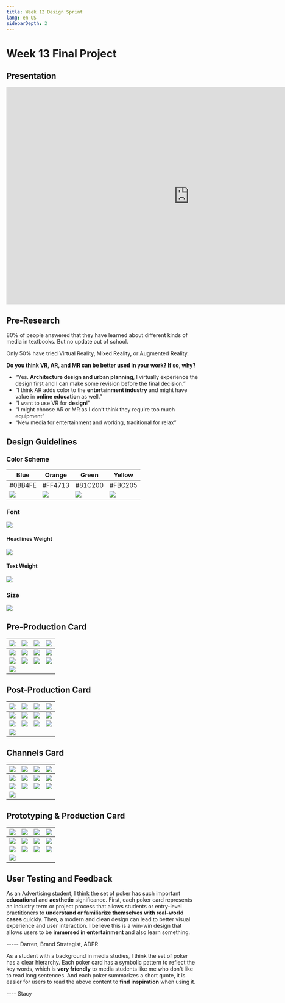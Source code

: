 ```yaml
---
title: Week 12 Design Sprint
lang: en-US
sidebarDepth: 2
---
```


# Week 13 Final Project



## Presentation

<iframe src="https://docs.google.com/presentation/d/e/2PACX-1vTH3ctSuxjNkcuMer3yOkZFavQT0Mr1To9zOv6Zqvy_cZiEHaXhwUSLBMv28X2FA2-i4_iLJ2bRoi3x/embed?start=false&loop=false&delayms=3000" frameborder="0" width="960" height="569" allowfullscreen="true" mozallowfullscreen="true" webkitallowfullscreen="true"></iframe>



## Pre-Research

80% of people answered that they have learned about different kinds of media in textbooks. But no update out of school. 

Only 50% have tried Virtual Reality, Mixed Reality, or Augmented Reality.

**Do you think VR, AR, and MR can be better used in your work? If so, why?** 

- “Yes. **Architecture design and urban planning**, I virtually experience the design first and I can make some revision before the final decision.”
- “I think AR adds color to the **entertainment industry** and might have value in **online education** as well.”
- “I want to use VR for **design**!”
- “I might choose AR or MR as I don’t think they require too much equipment”
- “New media for entertainment and working, traditional for relax”





## Design Guidelines 

### Color Scheme 

| Blue                                                         | Orange                                                       | Green                                                        | Yellow                                                       |
| ------------------------------------------------------------ | ------------------------------------------------------------ | ------------------------------------------------------------ | ------------------------------------------------------------ |
| #0BB4FE                                                      | #FF4713                                                      | #81C200                                                      | #FBC205                                                      |
| ![](https://raw.githubusercontent.com/irwinchyi/imgbed/master/img/20201130123233.png) | ![](https://raw.githubusercontent.com/irwinchyi/imgbed/master/img/20201130123331.png) | ![](https://raw.githubusercontent.com/irwinchyi/imgbed/master/img/20201130123504.png) | ![](https://raw.githubusercontent.com/irwinchyi/imgbed/master/img/20201130123630.png) |



### Font

![](https://raw.githubusercontent.com/irwinchyi/imgbed/master/img/20201130123837.png)

#### Headlines Weight

![](https://raw.githubusercontent.com/irwinchyi/imgbed/master/img/20201130123941.png)

 

#### Text Weight

![](https://raw.githubusercontent.com/irwinchyi/imgbed/master/img/20201130124034.png)



### Size

![](https://raw.githubusercontent.com/irwinchyi/imgbed/master/img/0saddwq.png)

## Pre-Production Card

| ![](https://raw.githubusercontent.com/irwinchyi/imgbed/master/img/d1_Pre_Script_Writing.png) | ![](https://raw.githubusercontent.com/irwinchyi/imgbed/master/img/d2_Pre_Interview.png) | ![](https://raw.githubusercontent.com/irwinchyi/imgbed/master/img/d3_Pre_Storyboard.png) | ![](https://raw.githubusercontent.com/irwinchyi/imgbed/master/img/d4_Pre_Casting.png) |
| ------------------------------------------------------------ | ------------------------------------------------------------ | ------------------------------------------------------------ | ------------------------------------------------------------ |
| ![](https://raw.githubusercontent.com/irwinchyi/imgbed/master/img/d5_Pre_Dafting.png) | ![](https://raw.githubusercontent.com/irwinchyi/imgbed/master/img/d6_Pre_Char_Design.png) | ![](https://raw.githubusercontent.com/irwinchyi/imgbed/master/img/d7_Pre_Financial.png) | ![](https://raw.githubusercontent.com/irwinchyi/imgbed/master/img/d8_Pre_Location.png) |
| ![](https://raw.githubusercontent.com/irwinchyi/imgbed/master/img/d9_Pre_Insurance.png) | ![](https://raw.githubusercontent.com/irwinchyi/imgbed/master/img/d10_Pre_Indexing.png) | ![](https://raw.githubusercontent.com/irwinchyi/imgbed/master/img/d11_Pre_Production.png) | ![](https://raw.githubusercontent.com/irwinchyi/imgbed/master/img/d12_Pre_Table_Read.png) |
| ![](https://raw.githubusercontent.com/irwinchyi/imgbed/master/img/d13_Channel_AI.png) |                                                              |                                                              |                                                              |



## Post-Production Card

| ![](https://raw.githubusercontent.com/irwinchyi/imgbed/master/img/h1_Post_Editing.png) | ![](https://raw.githubusercontent.com/irwinchyi/imgbed/master/img/h2_Post_VFX.png) | ![](https://raw.githubusercontent.com/irwinchyi/imgbed/master/img/h3_Post_sound.png) | ![](https://raw.githubusercontent.com/irwinchyi/imgbed/master/img/h4_Post_color.png) |
| ------------------------------------------------------------ | ------------------------------------------------------------ | ------------------------------------------------------------ | ------------------------------------------------------------ |
| ![](https://raw.githubusercontent.com/irwinchyi/imgbed/master/img/h5_Post_dis.png) | ![](https://raw.githubusercontent.com/irwinchyi/imgbed/master/img/h6_Post_ADPR.png) | ![](https://raw.githubusercontent.com/irwinchyi/imgbed/master/img/h7_Post_marketing.png) | ![](https://raw.githubusercontent.com/irwinchyi/imgbed/master/img/h8_Post_Review.png) |
| ![](https://raw.githubusercontent.com/irwinchyi/imgbed/master/img/h9_Post_screening.png) | ![](https://raw.githubusercontent.com/irwinchyi/imgbed/master/img/h10_Post_rating.png) | ![](https://raw.githubusercontent.com/irwinchyi/imgbed/master/img/h11_Post_Testing.png) | ![](https://raw.githubusercontent.com/irwinchyi/imgbed/master/img/h12_Post_Publish.png) |
| ![](https://raw.githubusercontent.com/irwinchyi/imgbed/master/img/h13_Channel_Space.png) |                                                              |                                                              |                                                              |



## Channels Card

| ![](https://raw.githubusercontent.com/irwinchyi/imgbed/master/img/s1_channel_website.png) | ![](https://raw.githubusercontent.com/irwinchyi/imgbed/master/img/s2_channel_video.png) | ![](https://raw.githubusercontent.com/irwinchyi/imgbed/master/img/s3_channel_movie.png) | ![](https://raw.githubusercontent.com/irwinchyi/imgbed/master/img/s4_channel_apps.png) |
| ------------------------------------------------------------ | ------------------------------------------------------------ | ------------------------------------------------------------ | ------------------------------------------------------------ |
| ![](https://raw.githubusercontent.com/irwinchyi/imgbed/master/img/s5_channel_traditional_print.png) | ![](https://raw.githubusercontent.com/irwinchyi/imgbed/master/img/s6_channel_small_print.png) | ![](https://raw.githubusercontent.com/irwinchyi/imgbed/master/img/s7_channel_outdoor_display.png) | ![](https://raw.githubusercontent.com/irwinchyi/imgbed/master/img/s8_channel_broadcasting.png) |
| ![](https://raw.githubusercontent.com/irwinchyi/imgbed/master/img/s9_channel_social_media.png) | ![](https://raw.githubusercontent.com/irwinchyi/imgbed/master/img/s10_channel_virtual_reality.png) | ![](https://raw.githubusercontent.com/irwinchyi/imgbed/master/img/s11j_channel_AR.png) | ![](https://raw.githubusercontent.com/irwinchyi/imgbed/master/img/s12q_channel_MR.png) |
| ![](https://raw.githubusercontent.com/irwinchyi/imgbed/master/img/s13k_channel_games.png) |                                                              |                                                              |                                                              |



## Prototyping & Production Card

| ![](https://raw.githubusercontent.com/irwinchyi/imgbed/master/img/c1_Prod_Assets.png) | ![](https://raw.githubusercontent.com/irwinchyi/imgbed/master/img/c2_Prod_Infras.png) | ![](https://raw.githubusercontent.com/irwinchyi/imgbed/master/img/c3_Prod_Filming.png) | ![](https://raw.githubusercontent.com/irwinchyi/imgbed/master/img/c4_Prod_3D_Modeling.png) |
| ------------------------------------------------------------ | ------------------------------------------------------------ | ------------------------------------------------------------ | ------------------------------------------------------------ |
| ![](https://raw.githubusercontent.com/irwinchyi/imgbed/master/img/c5_Prod_UE_UR.png) | ![](https://raw.githubusercontent.com/irwinchyi/imgbed/master/img/c6_Prod_Rigging.png) | ![](https://raw.githubusercontent.com/irwinchyi/imgbed/master/img/c7_Prod_Animation.png) | ![](https://raw.githubusercontent.com/irwinchyi/imgbed/master/img/c8_Prod_Drawing.png) |
| ![](https://raw.githubusercontent.com/irwinchyi/imgbed/master/img/c9_Prod_Motion_Cap.png) | ![](https://raw.githubusercontent.com/irwinchyi/imgbed/master/img/c10_Prod_Iteration.png) | ![](https://raw.githubusercontent.com/irwinchyi/imgbed/master/img/c11_Prod_Wireframing.png) | ![](https://raw.githubusercontent.com/irwinchyi/imgbed/master/img/c12_Prod_Curation.png) |
| ![](https://raw.githubusercontent.com/irwinchyi/imgbed/master/img/c13_Prod_Empty.png) |                                                              |                                                              |                                                              |



## User Testing and Feedback

As an Advertising student, I think the set of poker has such important **educational** and **aesthetic** significance. First, each poker card represents an industry term or project process that allows students or entry-level practitioners to **understand or familiarize themselves with real-world cases** quickly. Then, a modern and clean design can lead to better visual experience and user interaction. I believe this is a win-win design that allows users to be **immersed in entertainment** and also learn something.

----- Darren, Brand Strategist, ADPR 

As a student with a background in media studies, I think the set of poker has a clear hierarchy. Each poker card has a symbolic pattern to reflect the key words, which is **very friendly** to media students like me who don't like to read long sentences. And each poker summarizes a short quote, it is easier for users to read the above content to **find inspiration** when using it.

---- Stacy 